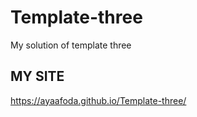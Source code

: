 # Template-three
My solution of template three
## MY SITE
https://ayaafoda.github.io/Template-three/
